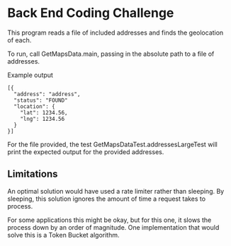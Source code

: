 # Back End Coding Challenge

This program reads a file of included addresses and finds the geolocation of each.

To run, call GetMapsData.main, passing in the absolute path to a file of addresses.

Example output
```
[{
  "address": "address",
  "status": "FOUND"
  "location": {
    "lat": 1234.56,
    "lng": 1234.56
  }
}]
```

For the file provided, the test GetMapsDataTest.addressesLargeTest will print the expected output 
for the provided addresses.

## Limitations

An optimal solution would have used a rate limiter rather than sleeping. By sleeping, this solution
ignores the amount of time a request takes to process. 

For some applications this might be okay, but for this one, it slows the process down by an order of 
magnitude. One implementation that would solve this is a Token Bucket algorithm.